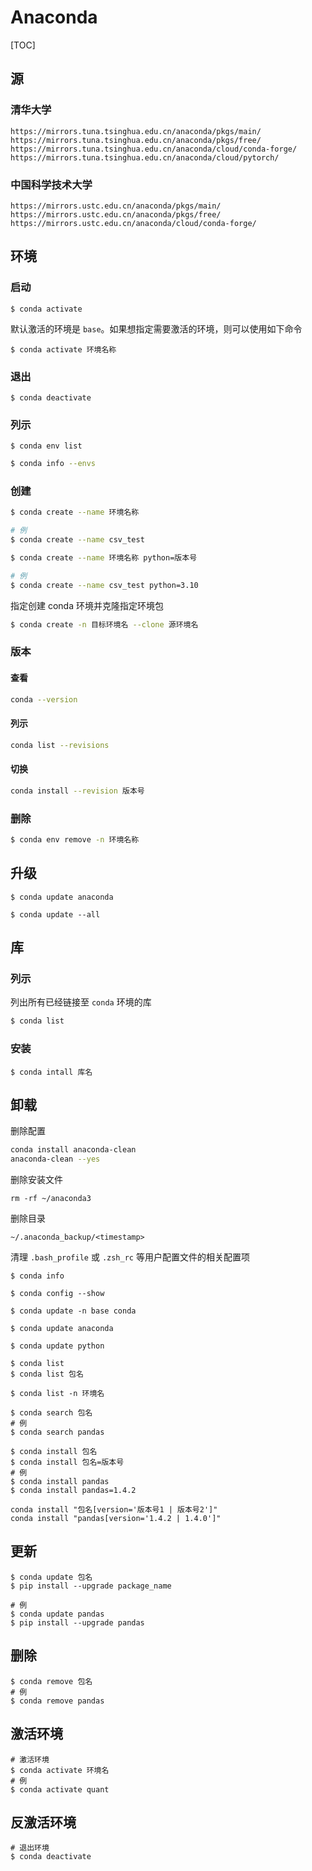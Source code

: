 # Anaconda

[TOC]

## 源

### 清华大学

```
https://mirrors.tuna.tsinghua.edu.cn/anaconda/pkgs/main/
https://mirrors.tuna.tsinghua.edu.cn/anaconda/pkgs/free/
https://mirrors.tuna.tsinghua.edu.cn/anaconda/cloud/conda-forge/
https://mirrors.tuna.tsinghua.edu.cn/anaconda/cloud/pytorch/
```

### 中国科学技术大学

```
https://mirrors.ustc.edu.cn/anaconda/pkgs/main/
https://mirrors.ustc.edu.cn/anaconda/pkgs/free/
https://mirrors.ustc.edu.cn/anaconda/cloud/conda-forge/
```

## 环境

### 启动

```shell
$ conda activate
```

默认激活的环境是 `base`。如果想指定需要激活的环境，则可以使用如下命令

```shell
$ conda activate 环境名称
```

### 退出

```shell
$ conda deactivate
```

### 列示

```shell
$ conda env list
```

```bash
$ conda info --envs
```

### 创建

```bash
$ conda create --name 环境名称

# 例
$ conda create --name csv_test
```

```bash
$ conda create --name 环境名称 python=版本号

# 例
$ conda create --name csv_test python=3.10
```

指定创建 conda 环境并克隆指定环境包

```bash
$ conda create -n 目标环境名 --clone 源环境名
```

### 版本

#### 查看

```bash
conda --version
```

#### 列示

```bash
conda list --revisions
```

#### 切换

```bash
conda install --revision 版本号
```

### 删除

```bash
$ conda env remove -n 环境名称
```

## 升级

```shell
$ conda update anaconda
```

```shell
$ conda update --all
```

## 库

### 列示

列出所有已经链接至 `conda` 环境的库

```bash
$ conda list
```

### 安装

```shell
$ conda intall 库名
```

## 卸载

删除配置

```bash
conda install anaconda-clean
anaconda-clean --yes
```

删除安装文件

```shell
rm -rf ~/anaconda3
```

删除目录

```text
~/.anaconda_backup/<timestamp>
```

清理 `.bash_profile` 或 `.zsh_rc` 等用户配置文件的相关配置项

```shell
$ conda info
```

```shell
$ conda config --show
```

```shell
$ conda update -n base conda
```

```shell
$ conda update anaconda
```

```shell
$ conda update python 
```

```shell
$ conda list
$ conda list 包名
```

```shell
$ conda list -n 环境名
```

```shell
$ conda search 包名
# 例
$ conda search pandas
```

```shell
$ conda install 包名
$ conda install 包名=版本号
# 例
$ conda install pandas
$ conda install pandas=1.4.2
```

```shell
conda install "包名[version='版本号1 | 版本号2']"
conda install "pandas[version='1.4.2 | 1.4.0']"
```

## 更新

```shell
$ conda update 包名
$ pip install --upgrade package_name

# 例
$ conda update pandas
$ pip install --upgrade pandas
```

## 删除

```shell
$ conda remove 包名
# 例
$ conda remove pandas
```

## 激活环境

```shell
# 激活环境
$ conda activate 环境名
# 例
$ conda activate quant
```

## 反激活环境 

```shell
# 退出环境
$ conda deactivate
```

